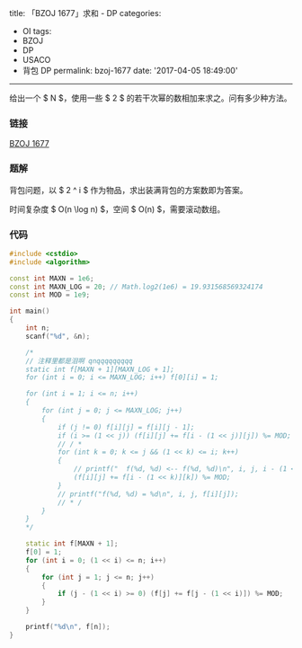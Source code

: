 title: 「BZOJ 1677」求和 - DP
categories:
  - OI
tags:
  - BZOJ
  - DP
  - USACO
  - 背包 DP
permalink: bzoj-1677
date: '2017-04-05 18:49:00'
---

给出一个 $ N $，使用一些 $ 2 $ 的若干次幂的数相加来求之。问有多少种方法。

<!-- more -->

### 链接

[BZOJ 1677](http://www.lydsy.com/JudgeOnline/problem.php?id=1677)

### 题解

背包问题，以 $ 2 ^ i $ 作为物品，求出装满背包的方案数即为答案。

时间复杂度 $ O(n \log n) $，空间 $ O(n) $，需要滚动数组。

### 代码

```cpp
#include <cstdio>
#include <algorithm>

const int MAXN = 1e6;
const int MAXN_LOG = 20; // Math.log2(1e6) = 19.931568569324174
const int MOD = 1e9;

int main()
{
    int n;
    scanf("%d", &n);

    /*
    // 注释里都是泪啊 qnqqqqqqqqq
    static int f[MAXN + 1][MAXN_LOG + 1];
    for (int i = 0; i <= MAXN_LOG; i++) f[0][i] = 1;

    for (int i = 1; i <= n; i++)
    {
        for (int j = 0; j <= MAXN_LOG; j++)
        {
            if (j != 0) f[i][j] = f[i][j - 1];
            if (i >= (1 << j)) (f[i][j] += f[i - (1 << j)][j]) %= MOD;
            // / *
            for (int k = 0; k <= j && (1 << k) <= i; k++)
            {
                // printf("  f(%d, %d) <-- f(%d, %d)\n", i, j, i - (1 << k), k);
                (f[i][j] += f[i - (1 << k)][k]) %= MOD;
            }
            // printf("f(%d, %d) = %d\n", i, j, f[i][j]);
            // * /
        }
    }
    */

    static int f[MAXN + 1];
    f[0] = 1;
    for (int i = 0; (1 << i) <= n; i++)
    {
        for (int j = 1; j <= n; j++)
        {
            if (j - (1 << i) >= 0) (f[j] += f[j - (1 << i)]) %= MOD;
        }
    }

    printf("%d\n", f[n]);
}
```